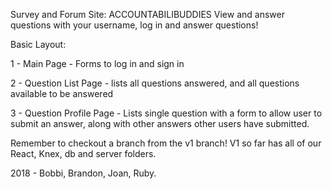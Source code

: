 Survey and Forum Site: ACCOUNTABILIBUDDIES
View and answer questions with your username, log in and answer questions!


Basic Layout:

1 - Main Page - Forms to log in and sign in

2 - Question List Page - lists all questions answered, and all questions available to be answered

3 - Question Profile Page - Lists single question with a form to allow user to submit an answer, along with other answers other users have submitted.

Remember to checkout a branch from the v1 branch! V1 so far has all of our React, Knex, db and server folders.



2018 - Bobbi, Brandon, Joan, Ruby.
